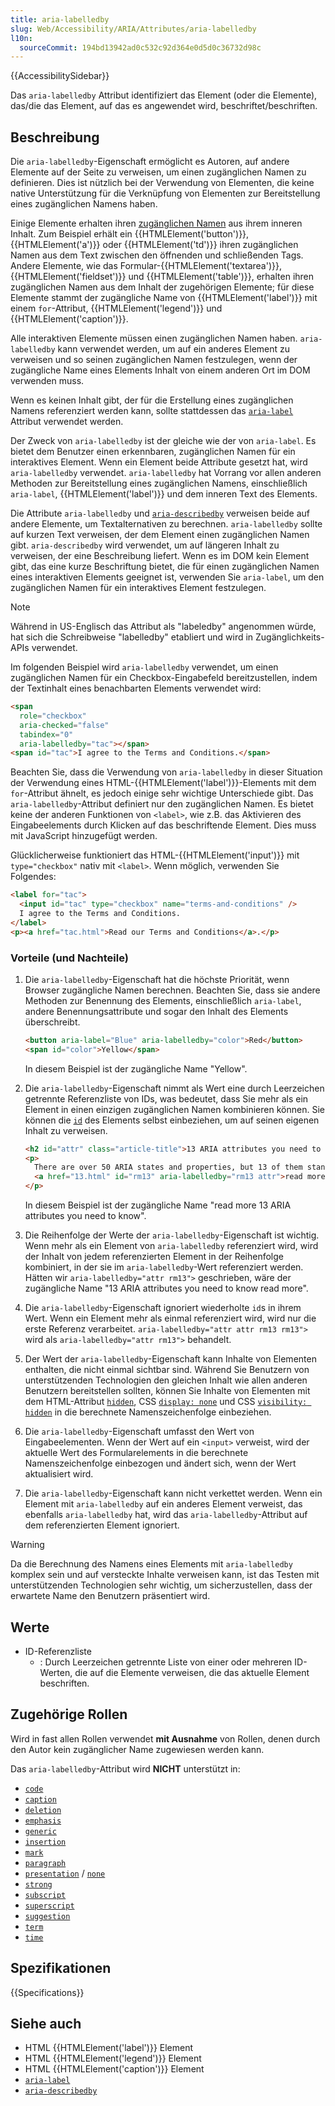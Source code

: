 ```yaml
---
title: aria-labelledby
slug: Web/Accessibility/ARIA/Attributes/aria-labelledby
l10n:
  sourceCommit: 194bd13942ad0c532c92d364e0d5d0c36732d98c
---
```


{{AccessibilitySidebar}}

Das `aria-labelledby` Attribut identifiziert das Element (oder die Elemente), das/die das Element, auf das es angewendet wird, beschriftet/beschriften.

## Beschreibung

Die `aria-labelledby`-Eigenschaft ermöglicht es Autoren, auf andere Elemente auf der Seite zu verweisen, um einen zugänglichen Namen zu definieren. Dies ist nützlich bei der Verwendung von Elementen, die keine native Unterstützung für die Verknüpfung von Elementen zur Bereitstellung eines zugänglichen Namens haben.

Einige Elemente erhalten ihren [zugänglichen Namen](https://w3c.github.io/accname/#dfn-accessible-name) aus ihrem inneren Inhalt. Zum Beispiel erhält ein {{HTMLElement('button')}}, {{HTMLElement('a')}} oder {{HTMLElement('td')}} ihren zugänglichen Namen aus dem Text zwischen den öffnenden und schließenden Tags. Andere Elemente, wie das Formular-{{HTMLElement('textarea')}}, {{HTMLElement('fieldset')}} und {{HTMLElement('table')}}, erhalten ihren zugänglichen Namen aus dem Inhalt der zugehörigen Elemente; für diese Elemente stammt der zugängliche Name von {{HTMLElement('label')}} mit einem `for`-Attribut, {{HTMLElement('legend')}} und {{HTMLElement('caption')}}.

Alle interaktiven Elemente müssen einen zugänglichen Namen haben. `aria-labelledby` kann verwendet werden, um auf ein anderes Element zu verweisen und so seinen zugänglichen Namen festzulegen, wenn der zugängliche Name eines Elements Inhalt von einem anderen Ort im DOM verwenden muss.

Wenn es keinen Inhalt gibt, der für die Erstellung eines zugänglichen Namens referenziert werden kann, sollte stattdessen das [`aria-label`](/de/docs/Web/Accessibility/ARIA/Attributes/aria-label) Attribut verwendet werden.

Der Zweck von `aria-labelledby` ist der gleiche wie der von `aria-label`. Es bietet dem Benutzer einen erkennbaren, zugänglichen Namen für ein interaktives Element. Wenn ein Element beide Attribute gesetzt hat, wird `aria-labelledby` verwendet. `aria-labelledby` hat Vorrang vor allen anderen Methoden zur Bereitstellung eines zugänglichen Namens, einschließlich `aria-label`, {{HTMLElement('label')}} und dem inneren Text des Elements.

Die Attribute `aria-labelledby` und [`aria-describedby`](/de/docs/Web/Accessibility/ARIA/Attributes/aria-describedby) verweisen beide auf andere Elemente, um Textalternativen zu berechnen. `aria-labelledby` sollte auf kurzen Text verweisen, der dem Element einen zugänglichen Namen gibt. `aria-describedby` wird verwendet, um auf längeren Inhalt zu verweisen, der eine Beschreibung liefert. Wenn es im DOM kein Element gibt, das eine kurze Beschriftung bietet, die für einen zugänglichen Namen eines interaktiven Elements geeignet ist, verwenden Sie `aria-label`, um den zugänglichen Namen für ein interaktives Element festzulegen.

> [!NOTE]
> Während in US-Englisch das Attribut als "labeledby" angenommen würde, hat sich die Schreibweise "labelledby" etabliert und wird in Zugänglichkeits-APIs verwendet.

Im folgenden Beispiel wird `aria-labelledby` verwendet, um einen zugänglichen Namen für ein Checkbox-Eingabefeld bereitzustellen, indem der Textinhalt eines benachbarten Elements verwendet wird:

```html
<span
  role="checkbox"
  aria-checked="false"
  tabindex="0"
  aria-labelledby="tac"></span>
<span id="tac">I agree to the Terms and Conditions.</span>
```

Beachten Sie, dass die Verwendung von `aria-labelledby` in dieser Situation der Verwendung eines HTML-{{HTMLElement('label')}}-Elements mit dem `for`-Attribut ähnelt, es jedoch einige sehr wichtige Unterschiede gibt. Das `aria-labelledby`-Attribut definiert nur den zugänglichen Namen. Es bietet keine der anderen Funktionen von `<label>`, wie z.B. das Aktivieren des Eingabeelements durch Klicken auf das beschriftende Element. Dies muss mit JavaScript hinzugefügt werden.

Glücklicherweise funktioniert das HTML-{{HTMLElement('input')}} mit `type="checkbox"` nativ mit `<label>`. Wenn möglich, verwenden Sie Folgendes:

```html
<label for="tac">
  <input id="tac" type="checkbox" name="terms-and-conditions" />
  I agree to the Terms and Conditions.
</label>
<p><a href="tac.html">Read our Terms and Conditions</a>.</p>
```

### Vorteile (und Nachteile)

1. Die `aria-labelledby`-Eigenschaft hat die höchste Priorität, wenn Browser zugängliche Namen berechnen. Beachten Sie, dass sie andere Methoden zur Benennung des Elements, einschließlich `aria-label`, andere Benennungsattribute und sogar den Inhalt des Elements überschreibt.

   ```html
   <button aria-label="Blue" aria-labelledby="color">Red</button>
   <span id="color">Yellow</span>
   ```

   In diesem Beispiel ist der zugängliche Name "Yellow".

2. Die `aria-labelledby`-Eigenschaft nimmt als Wert eine durch Leerzeichen getrennte Referenzliste von IDs, was bedeutet, dass Sie mehr als ein Element in einen einzigen zugänglichen Namen kombinieren können. Sie können die [`id`](/de/docs/Web/HTML/Global_attributes#id) des Elements selbst einbeziehen, um auf seinen eigenen Inhalt zu verweisen.

   ```html
   <h2 id="attr" class="article-title">13 ARIA attributes you need to know</h2>
   <p>
     There are over 50 ARIA states and properties, but 13 of them stand out…
     <a href="13.html" id="rm13" aria-labelledby="rm13 attr">read more</a>
   </p>
   ```

   In diesem Beispiel ist der zugängliche Name "read more 13 ARIA attributes you need to know".

3. Die Reihenfolge der Werte der `aria-labelledby`-Eigenschaft ist wichtig. Wenn mehr als ein Element von `aria-labelledby` referenziert wird, wird der Inhalt von jedem referenzierten Element in der Reihenfolge kombiniert, in der sie im `aria-labelledby`-Wert referenziert werden. Hätten wir `aria-labelledby="attr rm13">` geschrieben, wäre der zugängliche Name "13 ARIA attributes you need to know read more".

4. Die `aria-labelledby`-Eigenschaft ignoriert wiederholte `id`s in ihrem Wert. Wenn ein Element mehr als einmal referenziert wird, wird nur die erste Referenz verarbeitet. `aria-labelledby="attr attr rm13 rm13">` wird als `aria-labelledby="attr rm13">` behandelt.

5. Der Wert der `aria-labelledby`-Eigenschaft kann Inhalte von Elementen enthalten, die nicht einmal sichtbar sind. Während Sie Benutzern von unterstützenden Technologien den gleichen Inhalt wie allen anderen Benutzern bereitstellen sollten, können Sie Inhalte von Elementen mit dem HTML-Attribut [`hidden`](/de/docs/Web/HTML/Global_attributes#hidden), CSS [`display: none`](/de/docs/Web/CSS/display) und CSS [`visibility: hidden`](/de/docs/Web/CSS/visibility) in die berechnete Namenszeichenfolge einbeziehen.

6. Die `aria-labelledby`-Eigenschaft umfasst den Wert von Eingabeelementen. Wenn der Wert auf ein `<input>` verweist, wird der aktuelle Wert des Formularelements in die berechnete Namenszeichenfolge einbezogen und ändert sich, wenn der Wert aktualisiert wird.

7. Die `aria-labelledby`-Eigenschaft kann nicht verkettet werden. Wenn ein Element mit `aria-labelledby` auf ein anderes Element verweist, das ebenfalls `aria-labelledby` hat, wird das `aria-labelledby`-Attribut auf dem referenzierten Element ignoriert.

> [!WARNING]
> Da die Berechnung des Namens eines Elements mit `aria-labelledby` komplex sein und auf versteckte Inhalte verweisen kann, ist das Testen mit unterstützenden Technologien sehr wichtig, um sicherzustellen, dass der erwartete Name den Benutzern präsentiert wird.

## Werte

- ID-Referenzliste
  - : Durch Leerzeichen getrennte Liste von einer oder mehreren ID-Werten, die auf die Elemente verweisen, die das aktuelle Element beschriften.

## Zugehörige Rollen

Wird in fast allen Rollen verwendet **mit Ausnahme** von Rollen, denen durch den Autor kein zugänglicher Name zugewiesen werden kann.

Das `aria-labelledby`-Attribut wird **NICHT** unterstützt in:

- [`code`](/de/docs/Web/Accessibility/ARIA/Roles/structural_roles)
- [`caption`](/de/docs/Web/Accessibility/ARIA/Roles/structural_roles)
- [`deletion`](/de/docs/Web/Accessibility/ARIA/Roles/structural_roles)
- [`emphasis`](/de/docs/Web/Accessibility/ARIA/Roles/structural_roles)
- [`generic`](/de/docs/Web/Accessibility/ARIA/Roles/generic_role)
- [`insertion`](/de/docs/Web/Accessibility/ARIA/Roles/structural_roles)
- [`mark`](/de/docs/Web/Accessibility/ARIA/Roles/mark_role)
- [`paragraph`](/de/docs/Web/Accessibility/ARIA/Roles/structural_roles)
- [`presentation`](/de/docs/Web/Accessibility/ARIA/Roles/presentation_role) / [`none`](/de/docs/Web/Accessibility/ARIA/Roles/none_role)
- [`strong`](/de/docs/Web/Accessibility/ARIA/Roles/structural_roles)
- [`subscript`](/de/docs/Web/Accessibility/ARIA/Roles/structural_roles)
- [`superscript`](/de/docs/Web/Accessibility/ARIA/Roles/structural_roles)
- [`suggestion`](/de/docs/Web/Accessibility/ARIA/Roles/suggestion_role)
- [`term`](/de/docs/Web/Accessibility/ARIA/Roles/term_role)
- [`time`](/de/docs/Web/Accessibility/ARIA/Roles/structural_roles)

## Spezifikationen

{{Specifications}}

## Siehe auch

- HTML {{HTMLElement('label')}} Element
- HTML {{HTMLElement('legend')}} Element
- HTML {{HTMLElement('caption')}} Element
- [`aria-label`](/de/docs/Web/Accessibility/ARIA/Attributes/aria-label)
- [`aria-describedby`](/de/docs/Web/Accessibility/ARIA/Attributes/aria-describedby)

